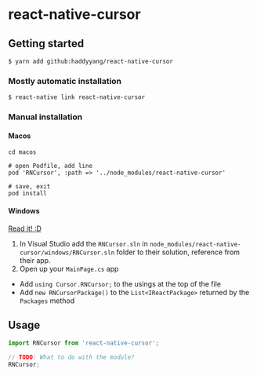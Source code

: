 
# react-native-cursor

## Getting started

`$ yarn add github:haddyyang/react-native-cursor`

### Mostly automatic installation

`$ react-native link react-native-cursor`

### Manual installation


#### Macos

```
cd macos

# open Podfile, add line
pod 'RNCursor', :path => '../node_modules/react-native-cursor'

# save, exit
pod install
```

#### Windows
[Read it! :D](https://github.com/ReactWindows/react-native)

1. In Visual Studio add the `RNCursor.sln` in `node_modules/react-native-cursor/windows/RNCursor.sln` folder to their solution, reference from their app.
2. Open up your `MainPage.cs` app
  - Add `using Cursor.RNCursor;` to the usings at the top of the file
  - Add `new RNCursorPackage()` to the `List<IReactPackage>` returned by the `Packages` method


## Usage
```javascript
import RNCursor from 'react-native-cursor';

// TODO: What to do with the module?
RNCursor;
```
  